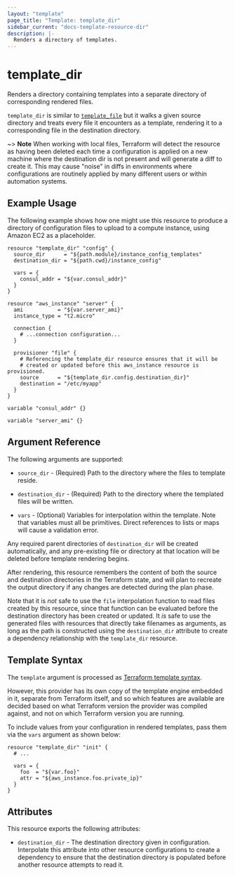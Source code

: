 ```yaml
---
layout: "template"
page_title: "Template: template_dir"
sidebar_current: "docs-template-resource-dir"
description: |-
  Renders a directory of templates.
---
```


# template_dir

Renders a directory containing templates into a separate directory of
corresponding rendered files.

`template_dir` is similar to [`template_file`](../d/file.html) but it walks
a given source directory and treats every file it encounters as a template,
rendering it to a corresponding file in the destination directory.

~> **Note** When working with local files, Terraform will detect the resource
as having been deleted each time a configuration is applied on a new machine
where the destination dir is not present and will generate a diff to create
it. This may cause "noise" in diffs in environments where configurations are
routinely applied by many different users or within automation systems.

## Example Usage

The following example shows how one might use this resource to produce a
directory of configuration files to upload to a compute instance, using
Amazon EC2 as a placeholder.

```hcl
resource "template_dir" "config" {
  source_dir      = "${path.module}/instance_config_templates"
  destination_dir = "${path.cwd}/instance_config"
  
  vars = {
    consul_addr = "${var.consul_addr}"
  }
}

resource "aws_instance" "server" {
  ami           = "${var.server_ami}"
  instance_type = "t2.micro"

  connection {
    # ...connection configuration...
  }

  provisioner "file" {
    # Referencing the template_dir resource ensures that it will be
    # created or updated before this aws_instance resource is provisioned.
    source      = "${template_dir.config.destination_dir}"
    destination = "/etc/myapp"
  }
}

variable "consul_addr" {}

variable "server_ami" {}
```

## Argument Reference

The following arguments are supported:

* `source_dir` - (Required) Path to the directory where the files to template reside.

* `destination_dir` - (Required) Path to the directory where the templated files will be written.

* `vars` - (Optional) Variables for interpolation within the template. Note
  that variables must all be primitives. Direct references to lists or maps
  will cause a validation error.

Any required parent directories of `destination_dir` will be created
automatically, and any pre-existing file or directory at that location will
be deleted before template rendering begins.

After rendering, this resource remembers the content of both the source and
destination directories in the Terraform state, and will plan to recreate the
output directory if any changes are detected during the plan phase.

Note that it is _not_ safe to use the `file` interpolation function to read
files created by this resource, since that function can be evaluated before the
destination directory has been created or updated. It *is* safe to use the
generated files with resources that directly take filenames as arguments,
as long as the path is constructed using the `destination_dir` attribute
to create a dependency relationship with the `template_dir` resource.

## Template Syntax

The `template` argument is processed as
[Terraform template syntax](/docs/configuration/expressions.html#string-templates).

However, this provider has its own copy of the template engine embedded in it,
separate from Terraform itself, and so which features are available are decided
based on what Terraform version the provider was compiled against, and not
on which Terraform version you are running.

To include values from your configuration in rendered templates, pass them
via the `vars` argument as shown below:

```hcl
resource "template_dir" "init" {
  # ...

  vars = {
    foo  = "${var.foo}"
    attr = "${aws_instance.foo.private_ip}"
  }
}
```

## Attributes

This resource exports the following attributes:

* `destination_dir` - The destination directory given in configuration.
  Interpolate this attribute into other resource configurations to create
  a dependency to ensure that the destination directory is populated before
  another resource attempts to read it.
